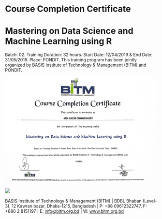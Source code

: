 # Course Completion Certificate
# Mastering on Data Science and Machine Learning using R
Batch: 02. Training Duration: 32 hours. Start Date: 12/04/2019 & End Date: 31/05/2019. Place: PONDIT.
This training program has been jointly organized by BASIS Institute of Technology & Management (BITM) and PONDIT.

![](/dsml1.jpg)

![](/dsm2.jpg)

BASIS Institute of Technology & Management (BITM) | BDBL Bhaban (Level-3), 12 Kawran bazar, Dhaka-1215, Bangladesh | P: +88 09612322747, F: +880 2 8151197 | E: info@bitm.org.bd | W: www.bitm.org.bd
